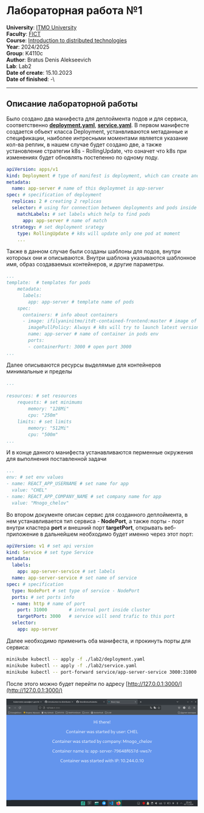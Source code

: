 # Лабораторная работа №1
**University**: [ITMO University](https://itmo.ru/ru/)\
**Faculty**: [FICT](https://fict.itmo.ru)\
**Course**: [Introduction to distributed technologies](https://github.com/itmo-ict-faculty/introduction-to-distributed-technologies)\
**Year**: 2024/2025\
**Group**: K4110c\
**Author**: Bratus Denis Alekseevich\
**Lab**: Lab2\
**Date of create**: 15.10.2023\
**Date of finished**: -\

---
## Описание лабораторной работы
Было создано два манифеста для деплоймента подов и для сервиса, соответственно [**deployment.yaml**](/lab2/deployment.yaml), [**service.yaml**](/lab2/service.yaml). 
В первом манифесте создается объект класса Deployment, устанвливаются метаданные и спецификации, наиболее интресными моментами является указание кол-ва реплик, в нашем случае будет создано две, а также установление стратегии k8s - RollingUpdate, что означет что k8s при изменениях будет обновлять постепенно по одному поду. 
```yaml
apiVersion: apps/v1 
kind: Deployment # type of manifest is deployment, which can create and update pods
metadata:
  name: app-server # name of this deploymnet is app-server
spec: # specification of deployment
  replicas: 2 # creating 2 replicas
  selector: # using for connection between deployments and pods inside dep
    matchLabels: # set labels which help to find pods 
      app: app-server # name of match
  strategy: # set deployment srategy
    type: RollingUpdate # k8s will update only one pod at moment
    ...
```
Также в данном случае были созданы шаблоны для подов, внутри котороых они и описываются. Внутри шаблона указываются шаблонное имя, образ создаваемых контейнеров, и другие параметры. 
```yaml
...
template:  # templates for pods
    metadata:
      labels:
        app: app-server # template name of pods
    spec:
      containers: # info about containers
      - image: ifilyaninitmo/itdt-contained-frontend:master # image of conteiners
        imagePullPolicy: Always # k8s will try to launch latest version of img
        name: app-server # name of container in pods env
        ports:
        - containerPort: 3000 # open port 3000 
...
```
Далее описываются ресурсы выделямые для контейнеров минимальные и пределы
```yaml
...

resources: # set resources
    requests: # set minimums
        memory: "128Mi"
        cpu: "250m"
    limits: # set limits
        memory: "512Mi"
        cpu: "500m"
...
```
И в конце данного манифеста устанавливаются перменные окружения для выполнения поставленной задачи

```yaml
...
env: # set env values
- name: REACT_APP_USERNAME # set name for app
  value: "CHEL"
- name: REACT_APP_COMPANY_NAME # set company name for app
  value: "Mnogo_chelov"
```

Во втором документе описан сервис для созданного деплоймента, в нем устанавливается тип сервиса - **NodePort**, а также порты - порт внутри кластера **port** и внешний порт **targetPort**, открывать веб-приложение в дальнейшем необходимо будет именно через этот порт:
```yaml
apiVersion: v1 # set api version
kind: Service # set type Service
metadata:
  labels:
    app: app-server-service # set labels
  name: app-server-service # set name of service
spec: # specification
  type: NodePort # set type of service - NodePort
  ports: # set ports info
  - name: http # name of port
    port: 31000        # internal port inside cluster
    targetPort: 3000   # service will send trafic to this port
  selector:
    app: app-server
```

Далее необходимо применить оба манифеста, и прокинуть порты для сервиса:
```bash
minikube kubectl -- apply -f ./lab2/deployment.yaml   
minikube kubectl -- apply -f ./lab2/service.yaml
minikube kubectl -- port-forward service/app-server-service 3000:31000
```
После этого можно будет перейти по адресу [http://127.0.0.1:3000/](http://127.0.0.1:3000/)

![](/lab2/web-app-lab2.png)